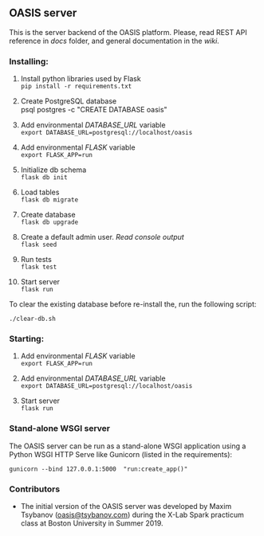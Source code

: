 ## OASIS server

This is the server backend of the OASIS platform. Please, read REST API reference in _docs_ folder, and general documentation in the _wiki_.

### Installing:

1. Install python libraries used by Flask <br>
`pip install -r requirements.txt`

2. Create PostgreSQL database <br>
psql postgres -c "CREATE DATABASE oasis"

3. Add environmental _DATABASE_URL_ variable <br>
`export DATABASE_URL=postgresql://localhost/oasis`

4. Add environmental _FLASK_ variable <br>
`export FLASK_APP=run`

5. Initialize db schema <br>
`flask db init`

6. Load tables <br>
`flask db migrate` 

7. Create database <br>
`flask db upgrade`

8. Create a default admin user. _Read console output_ <br>
`flask seed`

9. Run tests <br>
`flask test`

10. Start server <br>
`flask run`

To clear the existing database before re-install the, run the following script:

`./clear-db.sh`

### Starting:

1. Add environmental _FLASK_ variable <br>
`export FLASK_APP=run`

2. Add environmental _DATABASE_URL_ variable <br>
`export DATABASE_URL=postgresql://localhost/oasis`

3. Start server <br>
`flask run`

### Stand-alone WSGI server

The OASIS server can be run as a stand-alone WSGI application using a Python WSGI HTTP Serve like Gunicorn (listed in the requirements):

`gunicorn --bind 127.0.0.1:5000  "run:create_app()"`

### Contributors

* The initial version of the OASIS server was developed by Maxim Tsybanov (oasis@tsybanov.com) during the X-Lab Spark practicum class at Boston University in Summer 2019.
